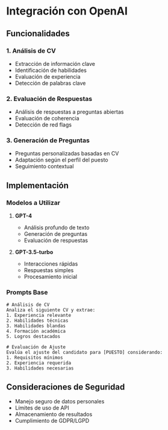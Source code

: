 # Integración con OpenAI

## Funcionalidades

### 1. Análisis de CV
- Extracción de información clave
- Identificación de habilidades
- Evaluación de experiencia
- Detección de palabras clave

### 2. Evaluación de Respuestas
- Análisis de respuestas a preguntas abiertas
- Evaluación de coherencia
- Detección de red flags

### 3. Generación de Preguntas
- Preguntas personalizadas basadas en CV
- Adaptación según el perfil del puesto
- Seguimiento contextual

## Implementación

### Modelos a Utilizar
1. **GPT-4**
   - Análisis profundo de texto
   - Generación de preguntas
   - Evaluación de respuestas

2. **GPT-3.5-turbo**
   - Interacciones rápidas
   - Respuestas simples
   - Procesamiento inicial

### Prompts Base
```plaintext
# Análisis de CV
Analiza el siguiente CV y extrae:
1. Experiencia relevante
2. Habilidades técnicas
3. Habilidades blandas
4. Formación académica
5. Logros destacados

# Evaluación de Ajuste
Evalúa el ajuste del candidato para [PUESTO] considerando:
1. Requisitos mínimos
2. Experiencia requerida
3. Habilidades necesarias
```

## Consideraciones de Seguridad
- Manejo seguro de datos personales
- Límites de uso de API
- Almacenamiento de resultados
- Cumplimiento de GDPR/LGPD
